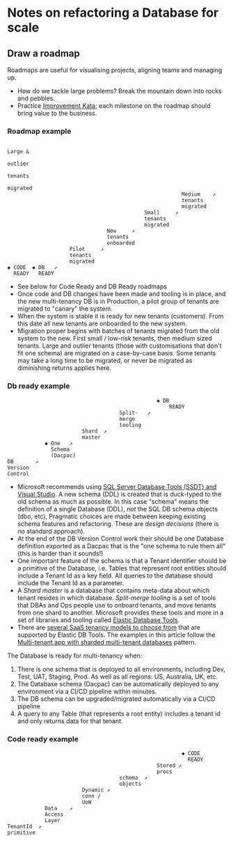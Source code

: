 # Notes on refactoring a Database for scale

## Draw a roadmap

Roadmaps are useful for visualising projects, aligning teams and managing up.

* How do we tackle large problems? Break the mountain down into rocks and pebbles.
* Practice [Improvement Kata](https://www.lean.org/Workshops/WorkshopDescription.cfm?WorkshopId=68); 
  each milestone on the roadmap should bring value to the business.

### Roadmap example

                                                                        Large &
                                                                        outlier
                                                                        tenants
                                                                        migrated
                                                            Medium    ↗
                                                            tenants
                                                            migrated                                
                                                Small     ↗
                                                tenants
                                                migrated                                
                                    New     ↗
                                    tenants
                                    onboarded
                        Pilot     ↗
                        tenants
                        migrated
    ◆ CODE  ◆ DB   ↗
      READY   READY

* See below for Code Ready and DB Ready roadmaps
* Once code and DB changes have been made and tooling is in place, and the new multi-tenancy DB is in
  Production, a pilot group of tenants are migrated to "canary" the system. 
* When the system is stable it is ready for new tenants (customers). From this date all new tenants
  are onboarded to the new system.
* Migration proper begins with batches of tenants migrated from the old system to the new. First small
  / low-risk tenants, then medium sized tenants. Large and outlier tenants (those with customisations
  that don't fit one schema) are migrated on a case-by-case basis. Some tenants may take a long time
  to be migrated, or never be migrated as diminishing returns applies here.

### Db ready example

                                                    ◆ DB
                                                        READY
                                        Split-   ↗
                                        merge
                                        tooling
                            Shard  ↗
                            master
                ◆ One   ↗
                  Schema
                  (Dacpac)
    DB       ↗   
    Version 
    Control

* Microsoft recommends using [SQL Server Database Tools (SSDT) and Visual Studio](https://visualstudio.microsoft.com/vs/features/ssdt/). 
  A new schema (DDL) 
  is created that is duck-typed to the old schema as much as possible. In this case "schema" means the
  definition of a single Database (DDL), _not_ the SQL DB schema objects (dbo, etc), Pragmatic choices are made between
  keeping existing schema features and refactoring. These are _design decisions_ (there is no standard 
  approach).
* At the end of the DB Version Control work their should be one Database definition exported as a Dacpac
  that is the "one schema to rule them all" (this is harder than it sounds!)
* One important feature of the schema is that a Tenant identifier should be a primitive of the Database,
  i.e. Tables that represent root entities should include a Tenant Id as a key field. All queries to
  the database should include the Tenant Id as a parameter.
* A *Shard master* is a database that contains meta-data about which tenant resides in which database.
  _Split-merge tooling_ is a set of tools that DBAs and Ops people use to onboard tenants, and move
  tenants from one shard to another. Microsoft provides these tools and more in a set of libraries and
  tooling called [Elastic Database Tools](https://docs.microsoft.com/en-us/azure/sql-database/sql-database-elastic-scale-introduction).
* There are [several SaaS tenancy models to choose from](https://docs.microsoft.com/en-us/azure/sql-database/saas-tenancy-app-design-patterns)
  that are supported by Elastic DB Tools. The examples in this article follow the [Multi-tenant app
  with sharded multi-tenant databases](https://docs.microsoft.com/en-us/azure/sql-database/saas-tenancy-app-design-patterns#g-multi-tenant-app-with-sharded-multi-tenant-databases)
  pattern.

The Database is ready for multi-tenancy when:

1. There is one schema that is deployed to all environments, including Dev, Test, UAT, Staging, Prod.
   As well as all regions: US, Australia, UK, etc.
1. The Database schema (Dacpac) can be automatically deployed to any environment via a CI/CD pipeline
   within minutes.
1. The DB schema can be upgraded/migrated automatically via a CI/CD pipeline
1. A query to any Table (that represents a root entity) includes a tenant id and only returns data for
   that tenant.

### Code ready example

                                                            ◆ CODE
                                                              READY
                                                    Stored ↗
                                                    procs  
                                        schema  ↗
                                        objects 
                            Dynamic ↗
                            conn /
                            UoW
                Data    ↗
                Access
                Layer
    TenantId  ↗
    primitive

